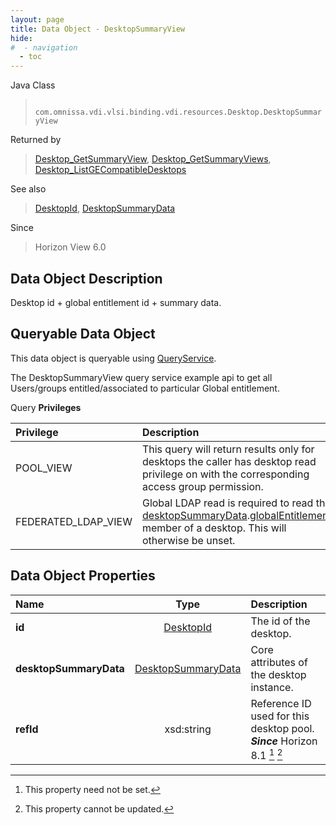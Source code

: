 ```yaml
---
layout: page
title: Data Object - DesktopSummaryView
hide:
#  - navigation
  - toc
---
```






Java Class
> ` com.omnissa.vdi.vlsi.binding.vdi.resources.Desktop.DesktopSummaryView`

Returned by
> [Desktop_GetSummaryView](vdi.resources.Desktop.md#getSummaryView), [Desktop_GetSummaryViews](vdi.resources.Desktop.md#getSummaryViews), [Desktop_ListGECompatibleDesktops](vdi.resources.Desktop.md#listGECompatibleDesktops)

See also
> [DesktopId](vdi.entity.DesktopId.md), [DesktopSummaryData](vdi.resources.Desktop.DesktopSummaryData.md)

Since
> Horizon View 6.0


## Data Object Description

Desktop id + global entitlement id + summary data.

##  Queryable Data Object

This data object is queryable using [QueryService](vdi.query.QueryService.md "QueryService").

The DesktopSummaryView query service example api to get all Users/groups entitled/associated to particular Global entitlement.

Query **Privileges**

Privilege | Description
:---|:---
POOL_VIEW|  This query will return results only for desktops the caller has desktop read privilege on with the corresponding access group permission.
FEDERATED_LDAP_VIEW|  Global LDAP read is required to read the [desktopSummaryData](vdi.resources.Desktop.DesktopSummaryView.md#desktopSummaryData).[globalEntitlement](vdi.resources.Desktop.DesktopSummaryData.md#globalEntitlement) member of a desktop. This will otherwise be unset.



## Data Object Properties

 Name | Type | Description
:---|:---:|:---
**id**| [DesktopId](vdi.entity.DesktopId.md)|  The id of the desktop.
**desktopSummaryData**| [DesktopSummaryData](vdi.resources.Desktop.DesktopSummaryData.md)|  Core attributes of the desktop instance.
**refId**|  xsd:string|  Reference ID used for this desktop pool.  **_Since_** Horizon 8.1 [^1] [^2]


 


[^1]: This property need not be set.
[^2]: This property cannot be updated.